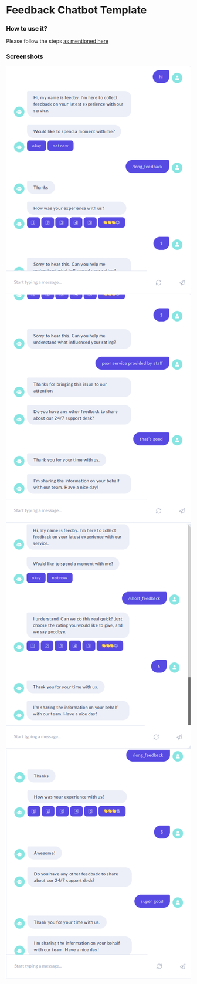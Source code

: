 # Feedback Chatbot Template

### How to use it?
Please follow the steps [as mentioned here](https://github.com/rodrica/RASA-Chatbots/blob/master/README.md)

### Screenshots
![screenshot_1.png](screenshot_1.png)![screenshot_2.png](screenshot_2.png)![screenshot_3.png](screenshot_3.png)![screenshot_4.png](screenshot_4.png)
